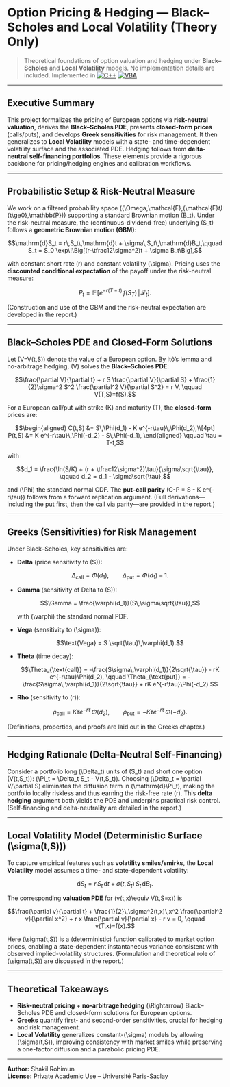 # Option Pricing & Hedging — Black–Scholes and Local Volatility (Theory Only)

> Theoretical foundations of option valuation and hedging under **Black–Scholes** and **Local Volatility** models. No implementation details are included. Implemented in [![C++](https://img.shields.io/badge/Language-C%2B%2B-00599C.svg?logo=cplusplus&logoColor=white)](https://isocpp.org/) [![VBA](https://img.shields.io/badge/Language-VBA-1F2A44.svg?logo=microsoft-office&logoColor=white)](https://learn.microsoft.com/office/vba/api/overview/)

---

## Executive Summary

This project formalizes the pricing of European options via **risk-neutral valuation**, derives the **Black–Scholes PDE**, presents **closed-form prices** (calls/puts), and develops **Greek sensitivities** for risk management. It then generalizes to **Local Volatility** models with a state- and time-dependent volatility surface and the associated PDE. Hedging follows from **delta-neutral self-financing portfolios**. These elements provide a rigorous backbone for pricing/hedging engines and calibration workflows.

---

## Probabilistic Setup & Risk-Neutral Measure

We work on a filtered probability space \((\Omega,\mathcal{F},(\mathcal{F}_t)_{t\ge0},\mathbb{P})\) supporting a standard Brownian motion \(B_t\). Under the risk-neutral measure, the (continuous-dividend-free) underlying \(S_t\) follows a **geometric Brownian motion (GBM)**:

```math
\mathrm{d}S_t = r\,S_t\,\mathrm{d}t + \sigma\,S_t\,\mathrm{d}B_t,\qquad
S_t = S_0 \exp\!\Big[(r-\tfrac12\sigma^2)t + \sigma B_t\Big],
```

with constant short rate \(r\) and constant volatility \(\sigma\). Pricing uses the **discounted conditional expectation** of the payoff under the risk-neutral measure:

```math
P_t = \mathbb{E}\!\left[e^{-r(T-t)}\,f(S_T)\,\middle|\,\mathcal{F}_t\right].
```

(Construction and use of the GBM and the risk-neutral expectation are developed in the report.)

---

## Black–Scholes PDE and Closed-Form Solutions

Let \(V=V(t,S)\) denote the value of a European option. By Itô’s lemma and no-arbitrage hedging, \(V\) solves the **Black–Scholes PDE**:

```math
\frac{\partial V}{\partial t}
+ r S \frac{\partial V}{\partial S}
+ \frac{1}{2}\sigma^2 S^2 \frac{\partial^2 V}{\partial S^2}
= r V,
\qquad
V(T,S)=f(S).
```

For a European call/put with strike \(K\) and maturity \(T\), the **closed-form** prices are:

```math
\begin{aligned}
C(t,S) &= S\,\Phi(d_1) - K e^{-r\tau}\,\Phi(d_2),\\[4pt]
P(t,S) &= K e^{-r\tau}\,\Phi(-d_2) - S\,\Phi(-d_1),
\end{aligned}
\qquad
\tau = T-t,
```

with

```math
d_1 = \frac{\ln(S/K) + (r + \tfrac12\sigma^2)\tau}{\sigma\sqrt{\tau}},
\qquad
d_2 = d_1 - \sigma\sqrt{\tau},
```

and \(\Phi\) the standard normal CDF. The **put–call parity** \(C-P = S - K e^{-r\tau}\) follows from a forward replication argument. (Full derivations—including the put first, then the call via parity—are provided in the report.)

---

## Greeks (Sensitivities) for Risk Management

Under Black–Scholes, key sensitivities are:

- **Delta** (price sensitivity to \(S\)):
  ```math
  \Delta_{\text{call}}=\Phi(d_1), \qquad
  \Delta_{\text{put}}=\Phi(d_1)-1.
  ```

- **Gamma** (sensitivity of Delta to \(S\)):
  ```math
  \Gamma = \frac{\varphi(d_1)}{S\,\sigma\sqrt{\tau}},
  ```
  with \(\varphi\) the standard normal PDF.

- **Vega** (sensitivity to \(\sigma\)):
  ```math
  \text{Vega} = S \sqrt{\tau}\,\varphi(d_1).
  ```

- **Theta** (time decay):
  ```math
  \Theta_{\text{call}} =
  -\frac{S\sigma\,\varphi(d_1)}{2\sqrt{\tau}} - rK e^{-r\tau}\Phi(d_2),
  \qquad
  \Theta_{\text{put}} =
  -\frac{S\sigma\,\varphi(d_1)}{2\sqrt{\tau}} + rK e^{-r\tau}\Phi(-d_2).
  ```

- **Rho** (sensitivity to \(r\)):
  ```math
  \rho_{\text{call}} = K\tau e^{-r\tau}\,\Phi(d_2),
  \qquad
  \rho_{\text{put}}  = -K\tau e^{-r\tau}\,\Phi(-d_2).
  ```

(Definitions, properties, and proofs are laid out in the Greeks chapter.)

---

## Hedging Rationale (Delta-Neutral Self-Financing)

Consider a portfolio long \(\Delta_t\) units of \(S_t\) and short one option \(V(t,S_t)\):
\(\Pi_t = \Delta_t S_t - V(t,S_t)\).
Choosing \(\Delta_t = \partial V/\partial S\) eliminates the diffusion term in \(\mathrm{d}\Pi_t\), making the portfolio locally riskless and thus earning the risk-free rate \(r\). This **delta hedging** argument both yields the PDE and underpins practical risk control. (Self-financing and delta-neutrality are detailed in the report.)

---

## Local Volatility Model (Deterministic Surface \(\sigma(t,S)\))

To capture empirical features such as **volatility smiles/smirks**, the **Local Volatility** model assumes a time- and state-dependent volatility:

```math
\mathrm{d}S_t = r\,S_t\,\mathrm{d}t + \sigma(t,S_t)\,S_t\,\mathrm{d}B_t.
```

The corresponding **valuation PDE** for \(v(t,x)\equiv V(t,S=x)\) is

```math
\frac{\partial v}{\partial t}
+ \frac{1}{2}\,\sigma^2(t,x)\,x^2 \frac{\partial^2 v}{\partial x^2}
+ r x \frac{\partial v}{\partial x}
- r v = 0,
\qquad
v(T,x)=f(x).
```

Here \(\sigma(t,S)\) is a (deterministic) function calibrated to market option prices, enabling a state-dependent instantaneous variance consistent with observed implied-volatility structures. (Formulation and theoretical role of \(\sigma(t,S)\) are discussed in the report.)

---

## Theoretical Takeaways

- **Risk-neutral pricing** + **no-arbitrage hedging** \(\Rightarrow\) Black–Scholes PDE and closed-form solutions for European options.
- **Greeks** quantify first- and second-order sensitivities, crucial for hedging and risk management. 
- **Local Volatility** generalizes constant-\(\sigma\) models by allowing \(\sigma(t,S)\), improving consistency with market smiles while preserving a one-factor diffusion and a parabolic pricing PDE.

---

**Author:** Shakil Rohimun  
**License:** Private Academic Use – Université Paris-Saclay
